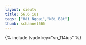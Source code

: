```yaml
---
layout: sieutv
title: 56.6 ius
tags: ["Hải Ngoại","Nổi Bật"]
thumb: schannel566
---
```

{% include tvadv key="vn_114ius" %}
